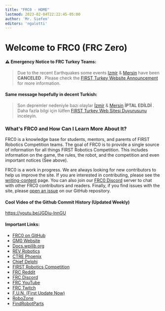 ```yaml
---
title: "FRC0 - HOME"
lastmod: 2023-02-04T22:22:45-05:00
author: 'Mr. Siefen'
editors: 'ngalotti'
---
```


# Welcome to FRC0 (FRC Zero)

#### &#x26A0; Emergency Notice to FRC Turkey Teams:
>Due to the recent Earthquakes some events [Izmir](https://www.frcturkey.org/bolgesel-yarismalari/2023-izmir-regional/) & [Mersin](https://www.frcturkey.org/bolgesel-yarismalari/2023-mersin-regional/) have been **CANCELED** . Please check the [FIRST Turkey Website Announcement](https://www.frcturkey.org/2023-izmir-mersin-regional/) for more information.

#### Same message hopefully in decent Turkish:
>
> Son depremler nedeniyle bazı olaylar [İzmir](https://www.frcturkey.org/bolgesel-yarismalari/2023-izmir-regional/) & [Mersin](https://www.frcturkey.org/bolgesel-yarismalari/2023-mersin-bölgesel/) **İPTAL EDİLDİ** . Daha fazla bilgi için lütfen [FIRST Turkey Web Sitesi Duyurusunu](https://www.frcturkey.org/2023-izmir-mersin-regional/) inceleyin.

### What's FRC0 and How Can I Learn More About It?

FRC0 is a knowledge base for students, mentors, and parents of FIRST Robotics Competition teams.  The goal of FRC0 is to provide a single source of information for all things FIRST Robotics Competition.  This includes information on the game, the rules, the robot, and the competition and even important notices (See above). 

FRC0 is a work in progress.  We are always looking for new contributors to help us improve the site.  If you are interested in contributing, please see the [writing-content](/about/writing-content) page. You can also join our [FRC0 Discord](https://discord.gg/Ja2WFKCjEK) server to chat with other FRC0 contributors and readers. Finally, if you find issues with the site, please [open an issue](https://github.com/frc0/frc0site/issues/new/choose) on our GitHub repository.

#### Cool Video of the Github Commit History (Updated Weekly)

https://youtu.be/JGDiu-InnGU

#### Important Links:

- [FRC0 on GitHub](https://github.com/frc0/frc0site)
- [GM0 Website](https://gm0.org)
- [Docs.wpilib.org](https://docs.wpilib.org/en/stable/)
- [REV Robotics](https://docs.revrobotics.com/docs/rev-ion)
- [CTRE Phoenix](https://phoenix-documentation.readthedocs.io/en/latest/)
- [Chief Delphi](https://www.chiefdelphi.com/)
- [FIRST Robotics Competition](https://www.firstinspires.org/robotics/frc)
- [FRC Reddit](https://www.reddit.com/r/FRC/)
- [FRC Discord](https://discord.gg/frc)
- [FRC YouTube](https://www.youtube.com/@FIRSTRoboticsCompetition)
- [FRC Twitch](https://www.twitch.tv/firstinspires)
- [F.U.N. (First Update Now)](https://www.youtube.com/firstupdatesnow)
- [RoboZone](https://www.youtube.com/c/RoboZoneTV)
- [FindRobotParts](https://www.findrobotparts.com/)
